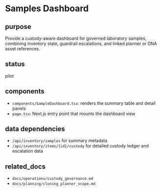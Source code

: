 # Samples Dashboard

## purpose
Provide a custody-aware dashboard for governed laboratory samples, combining inventory state, guardrail escalations, and linked planner or DNA asset references.

## status
pilot

## components
- `components/SampleDashboard.tsx`: renders the summary table and detail panels
- `page.tsx`: Next.js entry point that mounts the dashboard view

## data dependencies
- `/api/inventory/samples` for summary metadata
- `/api/inventory/items/{id}/custody` for detailed custody ledger and escalation data

## related_docs
- `docs/operations/custody_governance.md`
- `docs/planning/cloning_planner_scope.md`
